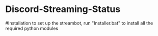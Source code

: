 # Discord-Streaming-Status 

#Installation
to set up the streambot, run "Installer.bat" to install all the required python modules
